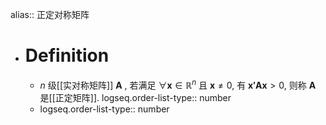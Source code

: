 alias:: 正定对称矩阵

- # Definition
	- $n$ 级[[实对称矩阵]] $\boldsymbol{A}$ , 若满足 $\forall \boldsymbol{x}\in\mathbb{R}^n$ 且 $\boldsymbol{x}\ne 0$, 有 $\boldsymbol{x'Ax}>0$, 则称 $\boldsymbol{A}$ 是[[正定矩阵]].
	  logseq.order-list-type:: number
	- logseq.order-list-type:: number